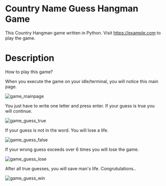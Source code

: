 # Country Name Guess Hangman Game
This Country Hangman game written in Python.  Visit https://example.com to play the game.

# Description

How to play this game?

When you execute the game on your idle/terminal, you will notice this main page.

![game_mainpage](https://i.ibb.co/JFdrsxG/game-mainpage.png)

You just have to write one letter and press enter. If your guess is true you will continue.

![game_guess_true](https://i.ibb.co/ZxXZ9RC/game-guess-letter.png)

If your guess is not in the word. You will lose a life.

![game_guess_false](https://i.ibb.co/PZyGV8P/game-guess-false.png)

If your wrong guess exceeds over 6 times you will lose the game.

![game_guess_lose](https://i.ibb.co/7vLtv7M/game-result-lose.png)

After all true guesses, you will save man's life. Congrutulations..

![game_guess_win](https://i.ibb.co/WHFHbgP/game-result-win.png)

